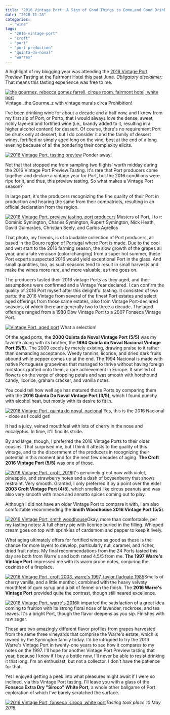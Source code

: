 ```yaml
---
title: "2016 Vintage Port: A Sign of Good Things to Come…and Good Drinking Now"
date: "2018-11-28"
categories:
  - "wine"
tags:
  - "2016-vintage-port"
  - "croft"
  - "port"
  - "port-production"
  - "quinta-do-noval"
  - "warres"
---
```


A highlight of my blogging year was attending the [2016 Vintage Port](https://www.winespectator.com/blogs/show/id/2016-Vintage-Port-Declaration) Preview Tasting at the Fairmont Hotel this past June. _Obligatory disclaimer:_ That means this tasting experience was free to me.




<div class="caption">

[![the gourmez, rebecca gomez farrell, cirque room, fairmont hotel, white port](http://s3.amazonaws.com/thegourmez-wpmedia/2018/09/IMG_20180510_131239-375x500.jpg)](http://s3.amazonaws.com/thegourmez-wpmedia/2018/09/IMG_20180510_131239.jpg) Vintage _the Gourme_z with vintage murals circa Prohibition!</div>


I've been drinking wine for about a decade and a half now, and I knew from my first sip of Port, or Porto, that I would always love the dense, sweet, richly layered and fortified wine (i.e., brandy added to it, resulting in a higher alcohol content) for dessert. Of course, there's no requirement Port be drunk only at dessert, but I do consider it and the family of dessert wines, fortified or simply aged long on the vine, best at the end of a long evening because of all the pondering their complexity elicits.




<div class="caption">

[![2016 Vintage Port, tasting preview](http://s3.amazonaws.com/thegourmez-wpmedia/2018/09/IMG_20180510_145513-500x375.jpg)](http://s3.amazonaws.com/thegourmez-wpmedia/2018/09/IMG_20180510_145513.jpg) Ponder away!</div>


Not that that stopped me from sampling two flights' worth midday during the 2016 Vintage Port Preview Tasting. It's rare that Port producers come together and declare a vintage year for Port, but the 2016 conditions were ripe for it, and thus, this preview tasting. So what makes a Vintage Port season?

In large part, it's the producers recognizing the fine quality of their Port in production and hearing the same from their compatriots, resulting in an official declaration from the region.




<div class="caption">

[![2016 Vintage Port, preview tasting, port producers](http://s3.amazonaws.com/thegourmez-wpmedia/2018/09/IMG_20180510_133105-500x300.jpg)](http://s3.amazonaws.com/thegourmez-wpmedia/2018/09/IMG_20180510_133105.jpg) Masters of Port, l to r: Dominic Symington, Charles Symington, Rupert Symington, Nick Heath, David Guimarães, Christian Seely, and Carlos Agrellos</div>


That photo, my friends, is of a laudable collection of Port producers, all based in the Douro region of Portugal where Port is made. Due to the cool and wet start to the 2016 farming season, the slow growth of the grapes all year, and a late veraison (color-changing) from a super hot summer, these Port experts suspected 2016 would yield exceptional Port in the glass. And small quantities, too, as such seasons tend to result in small harvests and make the wines more rare, and more valuable, as time goes on.

The producers tasted their 2016 vintage Ports as they aged, and their assumptions were confirmed and a Vintage Year declared. I can confirm the quality of 2016 Port myself after this delightful tasting. It consisted of two parts: the 2016 Vintage from several of the finest Port estates and select aged offerings from those same estates, also from Vintage Port-declared seasons, of which there are generally two to three a decade. The aged offerings ranged from a 1980 Dow Vintage Port to a 2007 Fonseca Vintage Port.




<div class="caption">

[![Vintage Port, aged port](http://s3.amazonaws.com/thegourmez-wpmedia/2018/09/IMG_20180510_153501-500x283.jpg)](http://s3.amazonaws.com/thegourmez-wpmedia/2018/09/IMG_20180510_153501.jpg) What a selection!</div>


Of the aged ports, the **2000 Quinta do Noval Vintage Port (5/5)** was my favorite along with its brother, the **1994 Quinta do Noval Nacional Vintage Port (5/5).** The 2000 excels by merely existing, drawing praise to it rather than demanding acceptance. Weedy tannins, licorice, and dried dark fruits abound while pepper comes up at the end. The 1994 Nacional is made with native Portuguese grapevines that managed to thrive without having foreign rootstock grafted onto them, a rare achievement in Europe. It smelled of flowers on the verge of dropping petals and was smooth with horehound candy, licorice, graham cracker, and vanilla notes.

You could tell how well age has matured those Ports by comparing them with the **2016 Quinta Do Noval Vintage Port (3/5),** which I found punchy with alcohol heat, but mostly with its desire to fit in.




<div class="caption">

[![2016 Vintage Port, quinta do noval, nacional](http://s3.amazonaws.com/thegourmez-wpmedia/2018/09/IMG_20180510_144902-375x500.jpg)](http://s3.amazonaws.com/thegourmez-wpmedia/2018/09/IMG_20180510_144902.jpg) Yes, this is the 2016 Nacional - close as I could get!</div>


It had a juicy, veined mouthfeel with lots of cherry in the nose and eucalyptus. In time, it'll find its stride.

By and large, though, I preferred the 2016 Vintage Ports to their older cousins. That surprised me, but I think it attests to the quality of this vintage, and to the discernment of the producers in recognizing their potential in this moment and for the next few decades of aging. **The Croft 2016 Vintage Port (5/5)** was one of those.

[![2016 Vintage Port, croft, 2016](http://s3.amazonaws.com/thegourmez-wpmedia/2018/09/IMG_20180510_132025-350x500.jpg)](http://s3.amazonaws.com/thegourmez-wpmedia/2018/09/IMG_20180510_132025.jpg)It's genuinely great now with violet, pineapple, and strawberry notes and a dash of boysenberry that shows restraint. Very smooth. Granted, I only preferred it by a point over the elder **2003 Croft Vintage Port (4/5**), which smelled like circus peanuts and was also very smooth with mace and annatto spices coming out to play.

Although I did not have an older Vintage Port to compare it with, I am also comfortable recommending the **Smith Woodhouse 2016 Vintage Port (5/5**).

[![2016 Vintage Port, smith woodhouse](http://s3.amazonaws.com/thegourmez-wpmedia/2018/09/IMG_20180510_145025-333x500.jpg)](http://s3.amazonaws.com/thegourmez-wpmedia/2018/09/IMG_20180510_145025.jpg)Okay, more than comfortable, per my tasting notes: A full cherry pie with licorice buried in the filling. Whipped cream goes on top with sprinkles of cardamom and pepper to keep it lively.

What aging ultimately offers for fortified wines as good as these is the chance for more layers to develop, particularly nut, caramel, and richer, dried fruit notes. My final recommendations from the 24 Ports tasted this day are both from Warre's and both rated 4.5/5 from me. **The 1997 Warre's Vintage Port** impressed me with its warm prune notes, conjuring the coziness of a fireplace.

[![2016 Vintage Port, croft 2003, warre's 1997, taylor fladgate 1985](http://s3.amazonaws.com/thegourmez-wpmedia/2018/09/IMG_20180510_153510-375x500.jpg)](http://s3.amazonaws.com/thegourmez-wpmedia/2018/09/IMG_20180510_153510.jpg)Smells of cherry vanilla, and a little menthol, combined with the heavy velvety mouthfeel of gum syrup and a bit of fennel on the finish. The **2016 Warre's Vintage Port** provided quite the contrast, though still neared excellence.

[![2016 Vintage Port, warre's 2016](http://s3.amazonaws.com/thegourmez-wpmedia/2018/09/IMG_20180510_145137-333x500.jpg)](http://s3.amazonaws.com/thegourmez-wpmedia/2018/09/IMG_20180510_145137.jpg)It imparted the satisfaction of a great idea coming to fruition with its strong floral nose of lavender, rockrose, and tea leaves. It's a bright Port, though the flavor deepens as you sip. Finishes with raw sugar.

Those are two amazingly different flavor profiles from grapes harvested from the same three vineyards that comprise the Warre's estate, which is owned by the Symington family today. I'd be intrigued to try the 2016 Warre's Vintage Port in twenty-one years to see how it compares to my notes on the 1997. I'll hope for another Vintage Port Preview tasting that year, because I know if I buy a bottle now, I'll never be able to resist drinking it that long. I'm an enthusiast, but not a collector. I don't have the patience for that.

Yet I enjoyed getting a peek into what pleasures might await if I were so inclined, via this Vintage Port tasting. I'll leave you with a glass of the **Fonseca Extra Dry "Siroco" White Port,** a whole other ballgame of Port exploration of which I've barely scratched the surface.

[![2016 Vintage Port, fonseca, siroco, white port](http://s3.amazonaws.com/thegourmez-wpmedia/2018/09/IMG_20180510_131039-375x500.jpg)](http://s3.amazonaws.com/thegourmez-wpmedia/2018/09/IMG_20180510_131039.jpg)_Tasting took place 10 May 2018._
